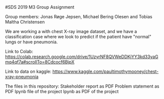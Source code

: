 #SDS 2019 M3 Group Assignment

Group members: Jonas Røge Jepsen, Michael Bering Olesen and Tobias Maltha Christensen

We are working a with chest X-ray image dataset, and we have a classification case where we look to predict if the patient have "normal" lungs or have pneumonia.


Link to Colab: https://colab.research.google.com/drive/1UzyrNF8QVWeDDKjYY3kd33yaGmq4qf7a#scrollTo=8Cdcocf6BjpX

Link to data on kaggle: https://www.kaggle.com/paultimothymooney/chest-xray-pneumonia

The files in this repository:
Stakeholder report as PDF
Problem statement as PDF
Ipynb file of the project
Ipynb as PDF of the project

